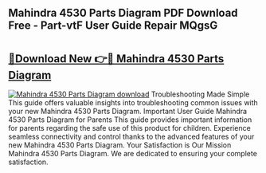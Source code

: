 ## Mahindra 4530 Parts Diagram PDF Download Free - Part-vtF User Guide Repair MQgsG

# <h2><a href="http://dfnlgta.blite.top/?on=Mahindra+4530+Parts+Diagram">🔗Download New 👉🔴 Mahindra 4530 Parts Diagram</a></h2>

[![Mahindra 4530 Parts Diagram download](https://i.imgur.com/lujVjoI.png)](http://dfnlgta.blite.top/?on=Mahindra+4530+Parts+Diagram)
Troubleshooting Made Simple This guide offers valuable insights into troubleshooting common issues with your new Mahindra 4530 Parts Diagram. Important User Guide Mahindra 4530 Parts Diagram for Parents This guide provides important information for parents regarding the safe use of this product for children. Experience seamless connectivity and control thanks to the advanced features of your new Mahindra 4530 Parts Diagram. Your Satisfaction is Our Mission Mahindra 4530 Parts Diagram. We are dedicated to ensuring your complete satisfaction.
